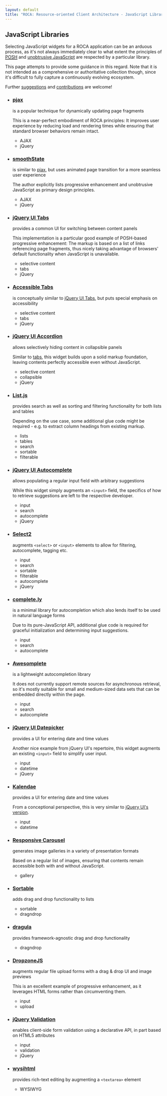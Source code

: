 ```yaml
---
layout: default
title: "ROCA: Resource-oriented Client Architecture - JavaScript Libraries"
---
```


<link rel="stylesheet" href="css/libraries.css">

JavaScript Libraries
--------------------

Selecting JavaScript widgets for a ROCA application can be an arduous process,
as it's not always immediately clear to what extent the principles of
<a href="http://microformats.org/wiki/posh"><abbr title="Plain Old Semantic HTML">POSH</abbr></a>
and
[unobtrusive JavaScript](http://en.wikipedia.org/wiki/Unobtrusive_JavaScript)
are respected by a particular library.

This page attempts to provide some guidance in this regard. Note that it is not
intended as a comprehensive or authoritative collection though, since it's
difficult to fully capture a continuously evolving ecosystem.

Further [suggestions](discussion.html) and
[contributions](https://github.com/innoq/ROCA) are welcome!

* ### <a href="https://github.com/defunkt/jquery-pjax" id="pjax">pjax</a>
  is a popular technique for dynamically updating page fragments

  This is a near-perfect embodiment of ROCA principles: It improves user
  experience by reducing load and rendering times while ensuring that standard
  browser behaviors remain intact.

  * AJAX
  * jQuery

* ### [smoothState](http://weblinc.github.io/jquery.smoothState.js/)
  is similar to [pjax](#pjax), but uses animated page transition for a more
  seamless user experience

  The author explicitly lists progressive enhancement and unobtrusive
  JavaScript as primary design principles.

  * AJAX
  * jQuery

* ### <a href="http://jqueryui.com/tabs/" id="jqui-tabs">jQuery UI Tabs</a>
  provides a common UI for switching between content panels

  This implementation is a particular good example of POSH-based progressive
  enhancement: The markup is based on a list of links referencing page
  fragments, thus nicely taking advantage of browsers' default functionality
  when JavaScript is unavailable.

  * selective content
  * tabs
  * jQuery

* ### [Accessible Tabs](https://github.com/ginader/Accessible-Tabs)
  is conceptually similar to [jQuery UI Tabs](#jqui-tabs), but puts special
  emphasis on accessibility

  * selective content
  * tabs
  * jQuery

* ### [jQuery UI Accordion](http://jqueryui.com/accordion/)
  allows selectively hiding content in collapsible panels

  Similar to [tabs](#jqui-tabs), this widget builds upon a solid markup
  foundation, leaving contents perfectly accessible even without JavaScript.

  * selective content
  * collapsible
  * jQuery

* ### [List.js](https://github.com/javve/list.js)
  provides search as well as sorting and filtering functionality for both lists
  and tables

  Depending on the use case, some additional glue code might be required - e.g.
  to extract column headings from existing markup.

  * lists
  * tables
  * search
  * sortable
  * filterable

* ### [jQuery UI Autocomplete](http://jqueryui.com/autocomplete/)
  allows populating a regular input field with arbitrary suggestions

  While this widget simply augments an `<input>` field, the specifics of how to
  retrieve suggestions are left to the respective developer.

  * input
  * search
  * autocomplete
  * jQuery

* ### [Select2](http://ivaynberg.github.io/select2/)
  augments `<select>` or `<input>` elements to allow for filtering,
  autocomplete, tagging etc.

  * input
  * search
  * sortable
  * filterable
  * autocomplete
  * jQuery

* ### [complete.ly](http://complete-ly.appspot.com)
  is a minimal library for autocompletion which also lends itself to be used in
  natural language forms

  Due to its pure-JavaScript API, additional glue code is required for graceful
  initialization and determining input suggestions.

  * input
  * search
  * autocomplete

* ### [Awesomplete](http://leaverou.github.io/awesomplete/)
  is a lightweight autocompletion library

  It does not currently support remote sources for asynchronous retrieval, so
  it's mostly suitable for small and medium-sized data sets that can be
  embedded directly within the page.

  * input
  * search
  * autocomplete

* ### <a href="http://jqueryui.com/datepicker/" id="jqui-datepicker">jQuery UI Datepicker</a>
  provides a UI for entering date and time values

  Another nice example from jQuery UI's repertoire, this widget augments an
  existing `<input>` field to simplify user input.

  * input
  * datetime
  * jQuery

* ### [Kalendae](https://github.com/ChiperSoft/Kalendae)
  provides a UI for entering date and time values

  From a conceptional perspective, this is very similar to
  [jQuery UI's version](#jqui-datepicker).

  * input
  * datetime

* ### [Responsive Carousel](https://github.com/filamentgroup/responsive-carousel)
  generates image galleries in a variety of presentation formats

  Based on a regular list of images, ensuring that contents remain accessible
  both with and without JavaScript.

  * gallery

* ### [Sortable](http://rubaxa.github.io/Sortable/)
  adds drag and drop functionality to lists

  * sortable
  * dragndrop

* ### [dragula](http://bevacqua.github.io/dragula/)
  provides framework-agnostic drag and drop functionality

  * dragndrop

* ### [DropzoneJS](http://www.dropzonejs.com)
  augments regular file upload forms with a drag & drop UI and image previews

  This is an excellent example of progressive enhancement, as it leverages HTML
  forms rather than circumventing them.

  * input
  * upload

* ### [jQuery Validation](http://jqueryvalidation.org)
  enables client-side form validation using a declarative API, in part based on
  HTML5 attributes

  * input
  * validation
  * jQuery

* ### [wysihtml](http://wysihtml.com)
  provides rich-text editing by augmenting a `<textarea>` element

  * WYSIWYG
